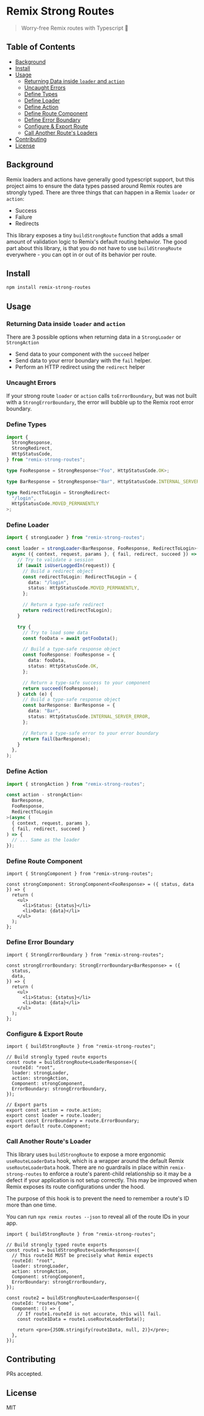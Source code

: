 # Remix Strong Routes

> Worry-free Remix routes with Typescript 💪

## Table of Contents

- [Background](#background)
- [Install](#install)
- [Usage](#usage)
  - [Returning Data inside `loader` and `action`](#returning-data-inside--loader--and--action-)
  - [Uncaught Errors](#uncaught-errors)
  - [Define Types](#define-types)
  - [Define Loader](#define-loader)
  - [Define Action](#define-action)
  - [Define Route Component](#define-route-component)
  - [Define Error Boundary](#define-error-boundary)
  - [Configure & Export Route](#configure---export-route)
  - [Call Another Route's Loaders](#call-another-routes-loader)
- [Contributing](#contributing)
- [License](#license)

## Background

Remix loaders and actions have generally good typescript support, but this project aims to ensure the data types passed around Remix routes are strongly typed. There are three things that can happen in a Remix `loader` or `action`:

- Success
- Failure
- Redirects

This library exposes a tiny `buildStrongRoute` function that adds a small amount of validation logic to Remix's default routing behavior. The good part about this library, is that you do not have to use `buildStrongRoute` everywhere - you can opt in or out of its behavior per route.

## Install

```sh
npm install remix-strong-routes
```

## Usage

### Returning Data inside `loader` and `action`

There are 3 possible options when returning data in a `StrongLoader` or `StrongAction`

- Send data to your component with the `succeed` helper
- Send data to your error boundary with the `fail` helper.
- Perform an HTTP redirect using the `redirect` helper

### Uncaught Errors

If your strong route `loader` or `action` calls `toErrorBoundary`, but was not built with a `StrongErrorBoundary`, the error will bubble up to the Remix root error boundary.

### Define Types

```ts
import {
  StrongResponse,
  StrongRedirect,
  HttpStatusCode,
} from "remix-strong-routes";

type FooResponse = StrongResponse<"Foo", HttpStatusCode.OK>;

type BarResponse = StrongResponse<"Bar", HttpStatusCode.INTERNAL_SERVER_ERROR>;

type RedirectToLogin = StrongRedirect<
  "/login",
  HttpStatusCode.MOVED_PERMANENTLY
>;
```

### Define Loader

```ts
import { strongLoader } from "remix-strong-routes";

const loader = strongLoader<BarResponse, FooResponse, RedirectToLogin>(
  async ({ context, request, params }, { fail, redirect, succeed }) => {
    // Try to validate a session
    if (await isUserLoggedIn(request)) {
      // Build a redirect object
      const redirectToLogin: RedirectToLogin = {
        data: "/login",
        status: HttpStatusCode.MOVED_PERMANENTLY,
      };

      // Return a type-safe redirect
      return redirect(redirectToLogin);
    }

    try {
      // Try to load some data
      const fooData = await getFooData();

      // Build a type-safe response object
      const fooResponse: FooResponse = {
        data: fooData,
        status: HttpStatusCode.OK,
      };

      // Return a type-safe success to your component
      return succeed(fooResponse);
    } catch (e) {
      // Build a type-safe response object
      const barResponse: BarResponse = {
        data: "Bar",
        status: HttpStatusCode.INTERNAL_SERVER_ERROR,
      };

      // Return a type-safe error to your error boundary
      return fail(barResponse);
    }
  },
);
```

### Define Action

```ts
import { strongAction } from "remix-strong-routes";

const action - strongAction<
  BarResponse,
  FooResponse,
  RedirectToLogin
>(async (
  { context, request, params },
  { fail, redirect, succeed }
) => {
  // ... Same as the loader
});
```

### Define Route Component

```tsx
import { StrongComponent } from "remix-strong-routes";

const strongComponent: StrongComponent<FooResponse> = ({ status, data }) => {
  return (
    <ul>
      <li>Status: {status}</li>
      <li>Data: {data}</li>
    </ul>
  );
};
```

### Define Error Boundary

```tsx
import { StrongErrorBoundary } from "remix-strong-routes";

const strongErrorBoundary: StrongErrorBoundary<BarResponse> = ({
  status,
  data,
}) => {
  return (
    <ul>
      <li>Status: {status}</li>
      <li>Data: {data}</li>
    </ul>
  );
};
```

### Configure & Export Route

```tsx
import { buildStrongRoute } from "remix-strong-routes";

// Build strongly typed route exports
const route = buildStrongRoute<LoaderResponse>({
  routeId: "root",
  loader: strongLoader,
  action: strongAction,
  Component: strongComponent,
  ErrorBoundary: strongErrorBoundary,
});

// Export parts
export const action = route.action;
export const loader = route.loader;
export const ErrorBoundary = route.ErrorBoundary;
export default route.Component;
```

### Call Another Route's Loader

This library uses `buildStrongRoute` to expose a more ergonomic `useRouteLoaderData` hook, which is a wrapper around the default Remix `useRouteLoaderData` hook. There are no guardrails in place within `remix-strong-routes` to enforce a route's parent-child relationship so it may be a defect if your application is not setup correctly. This may be improved when Remix exposes its route configurations under the hood.

The purpose of this hook is to prevent the need to remember a route's ID more than one time.

You can run `npx remix routes --json` to reveal all of the route IDs in your app.

```tsx
import { buildStrongRoute } from "remix-strong-routes";

// Build strongly typed route exports
const route1 = buildStrongRoute<LoaderResponse>({
  // This routeId MUST be precisely what Remix expects
  routeId: "root",
  loader: strongLoader,
  action: strongAction,
  Component: strongComponent,
  ErrorBoundary: strongErrorBoundary,
});

const route2 = buildStrongRoute<LoaderResponse>({
  routeId: "routes/home",
  Component: () => {
    // If route1.routeId is not accurate, this will fail.
    const route1Data = route1.useRouteLoaderData();

    return <pre>{JSON.stringify(route1Data, null, 2)}</pre>;
  },
});
```

## Contributing

PRs accepted.

## License

MIT
